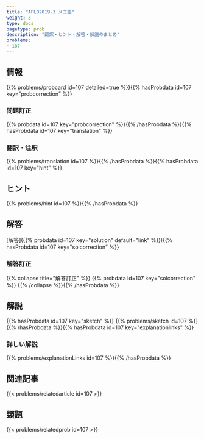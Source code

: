 ```yaml
---
title: "APLO2019-3 メエ語"
weight: 3
type: docs
pagetype: prob
description: "翻訳・ヒント・解答・解説のまとめ"
problems: 
- 107
---
```


## 情報

{{% problems/probcard id=107 detailed=true %}}{{% hasProbdata id=107 key="probcorrection" %}}

### 問題訂正

{{% probdata id=107 key="probcorrection" %}}{{% /hasProbdata %}}{{% hasProbdata id=107 key="translation" %}}

### 翻訳・注釈

{{% problems/translation id=107 %}}{{% /hasProbdata %}}{{% hasProbdata id=107 key="hint" %}}

## ヒント

{{% problems/hint id=107 %}}{{% /hasProbdata %}}

## 解答

[解答]({{% probdata id=107 key="solution" default="link" %}}){{% hasProbdata id=107 key="solcorrection" %}}

### 解答訂正

{{% collapse title="解答訂正" %}}
{{% probdata id=107 key="solcorrection" %}}
{{% /collapse %}}{{% /hasProbdata %}}

## 解説

{{% hasProbdata id=107 key="sketch" %}}
{{% problems/sketch id=107 %}}
{{% /hasProbdata %}}{{% hasProbdata id=107 key="explanationlinks" %}}

### 詳しい解説

{{% problems/explanationLinks id=107 %}}{{% /hasProbdata %}}

## 関連記事

{{< problems/relatedarticle id=107 >}}

## 類題

{{< problems/relatedprob id=107 >}}
